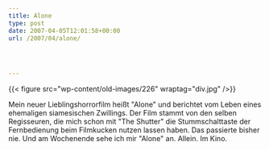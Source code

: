 ```yaml
---
title: Alone
type: post
date: 2007-04-05T12:01:58+00:00
url: /2007/04/alone/




---
```

{{< figure src="wp-content/old-images/226" wraptag="div.jpg" />}}

Mein neuer Lieblingshorrorfilm heißt "Alone" und berichtet vom Leben eines ehemaligen siamesischen Zwillings. Der Film stammt von den selben Regisseuren, die mich schon mit "The Shutter" die Stummschalttaste der Fernbedienung beim Filmkucken nutzen lassen haben. Das passierte bisher nie. Und am Wochenende sehe ich mir "Alone" an. Allein. Im Kino.
